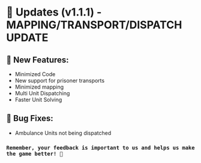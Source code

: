 # 🚀 Updates (v1.1.1) - MAPPING/TRANSPORT/DISPATCH UPDATE

## 🎉 New Features:
- Minimized Code
- New support for prisoner transports
- Minimized mapping
- Multi Unit Dispatching
- Faster Unit Solving


## 🐞 Bug Fixes:
- Ambulance Units not being dispatched

### `Remember, your feedback is important to us and helps us make the game better! 🙌`